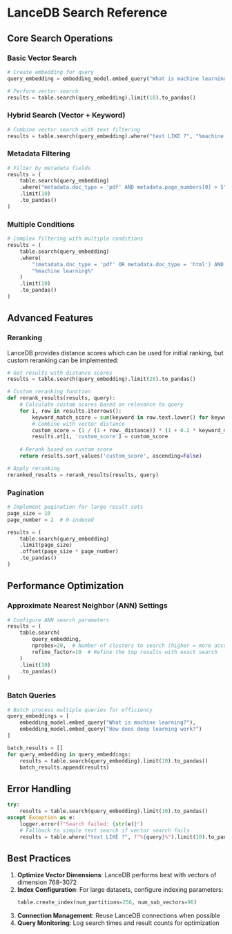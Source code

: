 # LanceDB Search Reference

## Core Search Operations

### Basic Vector Search
```python
# Create embedding for query
query_embedding = embedding_model.embed_query("What is machine learning?")

# Perform vector search
results = table.search(query_embedding).limit(10).to_pandas()
```

### Hybrid Search (Vector + Keyword)
```python
# Combine vector search with text filtering
results = table.search(query_embedding).where("text LIKE ?", "%machine learning%").limit(10).to_pandas()
```

### Metadata Filtering
```python
# Filter by metadata fields
results = (
    table.search(query_embedding)
    .where("metadata.doc_type = 'pdf' AND metadata.page_numbers[0] > 5")
    .limit(10)
    .to_pandas()
)
```

### Multiple Conditions
```python
# Complex filtering with multiple conditions
results = (
    table.search(query_embedding)
    .where(
        "(metadata.doc_type = 'pdf' OR metadata.doc_type = 'html') AND text LIKE ?", 
        "%machine learning%"
    )
    .limit(10)
    .to_pandas()
)
```

## Advanced Features

### Reranking
LanceDB provides distance scores which can be used for initial ranking, but custom reranking can be implemented:

```python
# Get results with distance scores
results = table.search(query_embedding).limit(20).to_pandas()

# Custom reranking function
def rerank_results(results, query):
    # Calculate custom scores based on relevance to query
    for i, row in results.iterrows():
        keyword_match_score = sum(keyword in row.text.lower() for keyword in query.lower().split())
        # Combine with vector distance
        custom_score = (1 / (1 + row._distance)) * (1 + 0.2 * keyword_match_score)
        results.at[i, 'custom_score'] = custom_score
    
    # Rerank based on custom score
    return results.sort_values('custom_score', ascending=False)

# Apply reranking
reranked_results = rerank_results(results, query)
```

### Pagination
```python
# Implement pagination for large result sets
page_size = 10
page_number = 2  # 0-indexed

results = (
    table.search(query_embedding)
    .limit(page_size)
    .offset(page_size * page_number)
    .to_pandas()
)
```

## Performance Optimization

### Approximate Nearest Neighbor (ANN) Settings
```python
# Configure ANN search parameters
results = (
    table.search(
        query_embedding,
        nprobes=20,  # Number of clusters to search (higher = more accurate, slower)
        refine_factor=10  # Refine the top results with exact search
    )
    .limit(10)
    .to_pandas()
)
```

### Batch Queries
```python
# Batch process multiple queries for efficiency
query_embeddings = [
    embedding_model.embed_query("What is machine learning?"),
    embedding_model.embed_query("How does deep learning work?")
]

batch_results = []
for query_embedding in query_embeddings:
    results = table.search(query_embedding).limit(10).to_pandas()
    batch_results.append(results)
```

## Error Handling

```python
try:
    results = table.search(query_embedding).limit(10).to_pandas()
except Exception as e:
    logger.error(f"Search failed: {str(e)}")
    # Fallback to simple text search if vector search fails
    results = table.where("text LIKE ?", f"%{query}%").limit(10).to_pandas()
```

## Best Practices

1. **Optimize Vector Dimensions**: LanceDB performs best with vectors of dimension 768-3072
2. **Index Configuration**: For large datasets, configure indexing parameters:
   ```python
   table.create_index(num_partitions=256, num_sub_vectors=96)
   ```
3. **Connection Management**: Reuse LanceDB connections when possible
4. **Query Monitoring**: Log search times and result counts for optimization
